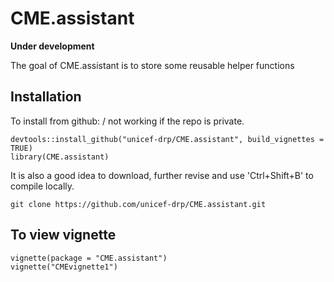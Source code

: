# CME.assistant

<!-- badges: start -->
<!-- badges: end -->
__Under development__

The goal of CME.assistant is to store some reusable helper functions

## Installation

To install from github: / not working if the repo is private. 
```{r}
devtools::install_github("unicef-drp/CME.assistant", build_vignettes = TRUE)
library(CME.assistant)
```
It is also a good idea to download, further revise and use 'Ctrl+Shift+B' to compile locally.
```{r}
git clone https://github.com/unicef-drp/CME.assistant.git
```
## To view vignette
```{r}
vignette(package = "CME.assistant")
vignette("CMEvignette1")
```

